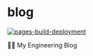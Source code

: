 # blog

[![pages-build-deployment](https://github.com/pavel-main/pavel-main.github.io/actions/workflows/pages/pages-build-deployment/badge.svg)](https://github.com/pavel-main/pavel-main.github.io/actions/workflows/pages/pages-build-deployment)

✍🏻 My Engineering Blog

